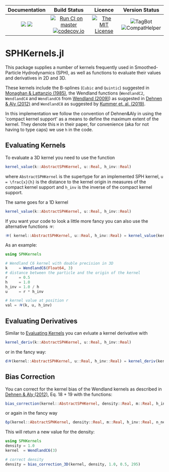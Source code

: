 | **Documentation**                                                 | **Build Status**                                                                                | **Licence**                                                                                | **Version Status** |
|:-----------------------------------------------------------------:|:-----------------------------------------------------------------------------------------------:| :-----------------------------------------------------------------------------------------------:|:-----------:|
[![](https://img.shields.io/badge/docs-stable-blue.svg)](https://LudwigBoess.github.io/SPHKernels.jl/stable) [![](https://img.shields.io/badge/docs-dev-blue.svg)](https://LudwigBoess.github.io/SPHKernels.jl/dev) | [![Run CI on master](https://github.com/LudwigBoess/SPHKernels.jl/actions/workflows/jlpkgbutler-ci-master-workflow.yml/badge.svg)](https://github.com/LudwigBoess/SPHKernels.jl/actions/workflows/jlpkgbutler-ci-master-workflow.yml) [![codecov.io](https://codecov.io/gh/LudwigBoess/SPHKernels.jl/coverage.svg?branch=master)](https://codecov.io/gh/LudwigBoess/SPHKernels.jl?branch=master) | [![The MIT License](https://img.shields.io/badge/license-MIT-orange.svg)](LICENSE.md) | ![TagBot](https://github.com/LudwigBoess/SPHKernels.jl/workflows/TagBot/badge.svg) ![CompatHelper](https://github.com/LudwigBoess/SPHKernels.jl/workflows/CompatHelper/badge.svg) |

# SPHKernels.jl

This package supplies a number of kernels frequently used in Smoothed-Particle Hydrodynamics (SPH), as well as functions to evaluate their values and derivatives in 2D and 3D.

These kernels include the B-splines (`Cubic` and `Quintic`) suggested in [Monaghan & Lattanzio (1985)](https://ui.adsabs.harvard.edu/abs/1985A%26A...149..135M/abstract), the Wendland functions (`WendlandC2`, `WendlandC4` and `WendlandC6` from [Wendland (2009)](https://www.researchgate.net/publication/220179293_Divergence-Free_Kernel_Methods_for_Approximating_the_Stokes_Problem)) as suggested in [Dehnen & Aly (2012)](https://academic.oup.com/mnras/article/425/2/1068/1187211) and `WendlandC8` as suggested by [Kummer et. al. (2019)](https://arxiv.org/abs/1902.02330).

In this implementation we follow the convention of Dehnen&Aly in using the 'compact kernel support' as a means to define the maximum extent of the kernel. They denote this ``H`` in their paper, for convenience (aka for not having to type caps) we use `h` in the code.

## Evaluating Kernels

To evaluate a 3D kernel you need to use the function

```julia
kernel_value(k::AbstractSPHKernel, u::Real, h_inv::Real)
```

where `AbstractSPHKernel` is the supertype for an implemented SPH kernel, ``u = \frac{x}{h}`` is the distance to the kernel origin in measures of the compact kernel support and `h_inv` is the inverse of the compact kernel support.

The same goes for a 1D kernel

```julia
kernel_value(k::AbstractSPHKernel, u::Real, h_inv::Real)
```


If you want your code to look a little more fancy you can also use the alternative functions `𝒲`:

```julia
𝒲( kernel::AbstractSPHKernel, u::Real, h_inv::Real) = kernel_value(kernel, u, h_inv)
```

As an example:
```julia
using SPHKernels 

# Wendland C6 kernel with double precision in 3D
k     = WendlandC6(Float64, 3)
# distance between the particle and the origin of the kernel
r     = 0.5
h     = 1.0
h_inv = 1.0 / h
u     = r * h_inv

# kernel value at position r
val = 𝒲(k, u, h_inv)
```


## Evaluating Derivatives

Similar to [Evaluating Kernels](@ref) you can evluate a kernel derivative with

```julia
kernel_deriv(k::AbstractSPHKernel, u::Real, h_inv::Real)
```

or in the fancy way:

```julia
d𝒲(kernel::AbstractSPHKernel, u::Real, h_inv::Real) = kernel_deriv(kernel, u, h_inv)
```

## Bias Correction

You can correct for the kernel bias of the Wendland kernels as described in [Dehnen & Aly (2012)](https://academic.oup.com/mnras/article/425/2/1068/1187211), Eq. 18 + 19 with the functions:

```julia
bias_correction(kernel::AbstractSPHKernel, density::Real, m::Real, h_inv::Real, n_neighbours::Integer)
```

or again in the fancy way

```julia
δρ(kernel::AbstractSPHKernel, density::Real, m::Real, h_inv::Real, n_neighbours::Integer) = bias_correction(kernel, density, m, h_inv, n_neighbours)
```

This will return a new value for the density:

```julia
using SPHKernels
density = 1.0
kernel  = WendlandC6(3)

# correct density
density = bias_correction_3D(kernel, density, 1.0, 0.5, 295)
```